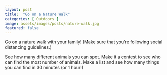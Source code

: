 ```yaml
---
layout: post
title:  "Go on a Nature Walk"
categories: [ Outdoors ]
image: assets/images/posts/nature-walk.jpg
featured: false
---
```


Go on a nature walk with your family! (Make sure that you're following social distancing guidelines.)

See how many different animals you can spot. Make it a contest to see who can find the most number of animals. Make a list and see how many things you can find in 30 minutes (or 1 hour!)


